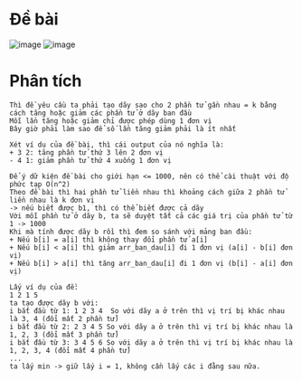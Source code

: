 # Đề bài
![image](https://github.com/VanHoang110802/Competitive_Programming/assets/108053955/5f2dce70-54d1-4b1a-bfc9-7d1bb292ff4a)
![image](https://github.com/VanHoang110802/Competitive_Programming/assets/108053955/77df3a5b-1a66-486c-9451-ddc175ccd343)

# Phân tích
```
Thì đề yêu cầu ta phải tạo dãy sao cho 2 phần tử gần nhau = k bằng cách tăng hoặc giảm các phần tử ở dãy ban đầu
Mỗi lần tăng hoặc giảm chỉ được phép dùng 1 đơn vị
Bây giờ phải làm sao để số lần tăng giảm phải là ít nhất

Xét ví dụ của đề bài, thì cái output của nó nghĩa là:
+ 3 2: tăng phần tử thứ 3 lên 2 đơn vị
- 4 1: giảm phần tử thứ 4 xuống 1 đơn vị

Để ý dữ kiện đề bài cho giới hạn <= 1000, nên có thể cài thuật với độ phức tạp O(n^2)
Theo đề bài thì hai phần tử liền nhau thì khoảng cách giữa 2 phần tử liền nhau là k đơn vị
-> nếu biết được b1, thì có thể biết được cả dãy
Với mỗi phần tử ở dãy b, ta sẽ duyệt tất cả các giá trị của phần tử từ 1 -> 1000
Khi mà tính được dãy b rồi thì đem so sánh với mảng ban đầu:
+ Nếu b[i] = a[i] thì không thay đổi phần tử a[i]
+ Nếu b[i] < a[i] thì giảm arr_ban_dau[i] đi 1 đơn vị (a[i] - b[i] đơn vị)
+ Nếu b[i] > a[i] thì tăng arr_ban_dau[i] đi 1 đơn vị (b[i] - a[i] đơn vị)

Lấy ví dụ của đề:
1 2 1 5
ta tạo được dãy b với:
i bắt đầu từ 1: 1 2 3 4  So với dãy a ở trên thì vị trí bị khác nhau là 3, 4 (đổi mất 2 phần tử)
i bắt đầu từ 2: 2 3 4 5 So với dãy a ở trên thì vị trí bị khác nhau là 1, 2, 3 (đổi mất 3 phần tử)
i bắt đầu từ 3: 3 4 5 6 So với dãy a ở trên thì vị trí bị khác nhau là 1, 2, 3, 4 (đổi mất 4 phần tử)
...
ta lấy min -> giữ lấy i = 1, không cần lấy các i đằng sau nữa.
```
